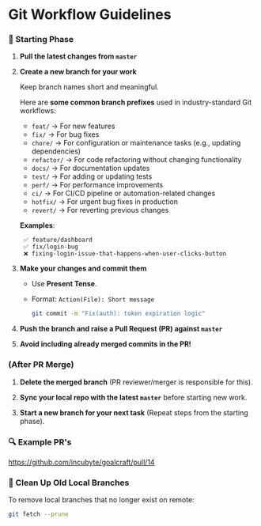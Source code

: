 # Git Workflow Guidelines
### 🚀 Starting Phase
1. **Pull the latest changes from `master`**
   
2. **Create a new branch for your work**

    Keep branch names short and meaningful.

    Here are **some common branch prefixes** used in industry-standard Git workflows:

    - `feat/` → For new features
    - `fix/` → For bug fixes
    - `chore/` → For configuration or maintenance tasks (e.g., updating dependencies)
    - `refactor/` → For code refactoring without changing functionality
    - `docs/` → For documentation updates
    - `test/` → For adding or updating tests
    - `perf/` → For performance improvements
    - `ci/` → For CI/CD pipeline or automation-related changes
    - `hotfix/` → For urgent bug fixes in production
    - `revert/` → For reverting previous changes

    **Examples**:

        ✅ feature/dashboard
        ✅ fix/login-bug
        ❌ fixing-login-issue-that-happens-when-user-clicks-button

3. **Make your changes and commit them**
    - Use **Present Tense**.
    - Format: `Action(File): Short message`

        ```sh
        git commit -m "Fix(auth): token expiration logic"
        ```

4. **Push the branch and raise a Pull Request (PR) against `master`**

5. **Avoid including already merged commits in the PR!**  


### (After PR Merge)
1. **Delete the merged branch** (PR reviewer/merger is responsible for this).

2. **Sync your local repo with the latest `master`** before starting new work.

3. **Start a new branch for your next task** (Repeat steps from the starting phase).

### 🔍 Example PR's
https://github.com/incubyte/goalcraft/pull/14
### 🔄 Clean Up Old Local Branches
To remove local branches that no longer exist on remote:
```sh
git fetch --prune
```
